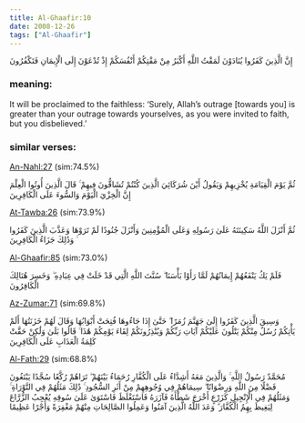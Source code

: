 ```yaml
---
title: Al-Ghaafir:10
date: 2008-12-26
tags: ["Al-Ghaafir"]
---
```

إِنَّ الَّذِينَ كَفَرُوا يُنَادَوْنَ لَمَقْتُ اللَّهِ أَكْبَرُ مِنْ مَقْتِكُمْ أَنْفُسَكُمْ إِذْ تُدْعَوْنَ إِلَى الْإِيمَانِ فَتَكْفُرُونَ
### meaning: 
It will be proclaimed to the faithless: ‘Surely, Allah’s outrage [towards you] is greater than your outrage towards yourselves, as you were invited to faith, but you disbelieved.’
### similar verses: 

[An-Nahl:27](/16/27) (sim:74.5%)

ثُمَّ يَوْمَ الْقِيَامَةِ يُخْزِيهِمْ وَيَقُولُ أَيْنَ شُرَكَائِيَ الَّذِينَ كُنْتُمْ تُشَاقُّونَ فِيهِمْ ۚ قَالَ الَّذِينَ أُوتُوا الْعِلْمَ إِنَّ الْخِزْيَ الْيَوْمَ وَالسُّوءَ عَلَى الْكَافِرِينَ

[At-Tawba:26](/9/26) (sim:73.9%)

ثُمَّ أَنْزَلَ اللَّهُ سَكِينَتَهُ عَلَىٰ رَسُولِهِ وَعَلَى الْمُؤْمِنِينَ وَأَنْزَلَ جُنُودًا لَمْ تَرَوْهَا وَعَذَّبَ الَّذِينَ كَفَرُوا ۚ وَذَٰلِكَ جَزَاءُ الْكَافِرِينَ

[Al-Ghaafir:85](/40/85) (sim:73.0%)

فَلَمْ يَكُ يَنْفَعُهُمْ إِيمَانُهُمْ لَمَّا رَأَوْا بَأْسَنَا ۖ سُنَّتَ اللَّهِ الَّتِي قَدْ خَلَتْ فِي عِبَادِهِ ۖ وَخَسِرَ هُنَالِكَ الْكَافِرُونَ

[Az-Zumar:71](/39/71) (sim:69.8%)

وَسِيقَ الَّذِينَ كَفَرُوا إِلَىٰ جَهَنَّمَ زُمَرًا ۖ حَتَّىٰ إِذَا جَاءُوهَا فُتِحَتْ أَبْوَابُهَا وَقَالَ لَهُمْ خَزَنَتُهَا أَلَمْ يَأْتِكُمْ رُسُلٌ مِنْكُمْ يَتْلُونَ عَلَيْكُمْ آيَاتِ رَبِّكُمْ وَيُنْذِرُونَكُمْ لِقَاءَ يَوْمِكُمْ هَٰذَا ۚ قَالُوا بَلَىٰ وَلَٰكِنْ حَقَّتْ كَلِمَةُ الْعَذَابِ عَلَى الْكَافِرِينَ

[Al-Fath:29](/48/29) (sim:68.8%)

مُحَمَّدٌ رَسُولُ اللَّهِ ۚ وَالَّذِينَ مَعَهُ أَشِدَّاءُ عَلَى الْكُفَّارِ رُحَمَاءُ بَيْنَهُمْ ۖ تَرَاهُمْ رُكَّعًا سُجَّدًا يَبْتَغُونَ فَضْلًا مِنَ اللَّهِ وَرِضْوَانًا ۖ سِيمَاهُمْ فِي وُجُوهِهِمْ مِنْ أَثَرِ السُّجُودِ ۚ ذَٰلِكَ مَثَلُهُمْ فِي التَّوْرَاةِ ۚ وَمَثَلُهُمْ فِي الْإِنْجِيلِ كَزَرْعٍ أَخْرَجَ شَطْأَهُ فَآزَرَهُ فَاسْتَغْلَظَ فَاسْتَوَىٰ عَلَىٰ سُوقِهِ يُعْجِبُ الزُّرَّاعَ لِيَغِيظَ بِهِمُ الْكُفَّارَ ۗ وَعَدَ اللَّهُ الَّذِينَ آمَنُوا وَعَمِلُوا الصَّالِحَاتِ مِنْهُمْ مَغْفِرَةً وَأَجْرًا عَظِيمًا
